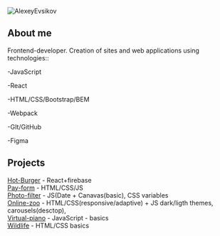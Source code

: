 ![AlexeyEvsikov](https://user-images.githubusercontent.com/77671333/125778087-c3d575c7-4886-4b6b-b9c4-67c815dfbf9f.png)

## About me
Frontend-developer.
Creation of sites and web applications using technologies::

-JavaScript

-React

-HTML/CSS/Bootstrap/BEM

-Webpack

-GIt/GitHub

-Figma

## Projects
[Hot-Burger](https://my-hot-burgers.netlify.app/) - React+firebase <br>
[Pay-form](https://my-test-pay-form.netlify.app) - HTML/CSS/JS <br>
[Photo-filter](https://rolling-scopes-school.github.io/alexe1987-JSFE2021Q1/photo-filter/ "Photo-filter") - JS(Date + Canavas(basic), CSS variables</br>
[Online-zoo](https://rolling-scopes-school.github.io/alexe1987-JSFE2021Q1/online-zoo/ "Online-zoo") - HTML/CSS(responsive/adaptive) + JS dark/ligth themes, carousels(desctop),</br>
[Virtual-piano](https://rolling-scopes-school.github.io/alexe1987-JSFE2021Q1/virtual-piano/ "Virtual-piano") - JavaScript - basics</br>
[Wildlife](https://alexe1987.github.io/wildlife/ "Wildlife") - HTML/CSS basics</br>

